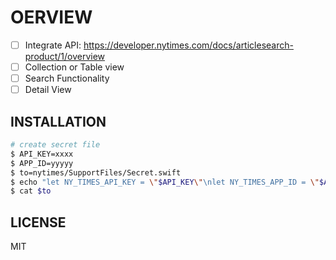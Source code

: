 # OERVIEW

- [ ] Integrate API: https://developer.nytimes.com/docs/articlesearch-product/1/overview
- [ ] Collection or Table view
- [ ] Search Functionality
- [ ] Detail View

## INSTALLATION

```zsh
# create secret file
$ API_KEY=xxxx
$ APP_ID=yyyyy
$ to=nytimes/SupportFiles/Secret.swift
$ echo "let NY_TIMES_API_KEY = \"$API_KEY\"\nlet NY_TIMES_APP_ID = \"$APP_ID\"" > $to
$ cat $to
```

## LICENSE

MIT
